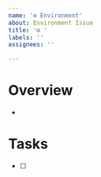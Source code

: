 ```yaml
---
name: '⚙️ Environment'
about: Environment Issue
title: '⚙ '
labels: ''
assignees: ''

---
```


# Overview

* 

# Tasks

- [ ] 
